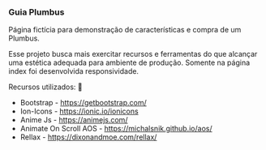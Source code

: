 ### Guia Plumbus



Página fictícia para demonstração de características e compra de um Plumbus.

Esse projeto busca mais exercitar recursos e ferramentas do que alcançar uma estética adequada para ambiente de produção.  Somente na página index foi desenvolvida responsividade.



Recursos utilizados:  :wrench:

* Bootstrap - https://getbootstrap.com/
* Ion-Icons - https://ionic.io/ionicons
* Anime Js - https://animejs.com/
* Animate On Scroll AOS - https://michalsnik.github.io/aos/
* Rellax - https://dixonandmoe.com/rellax/


